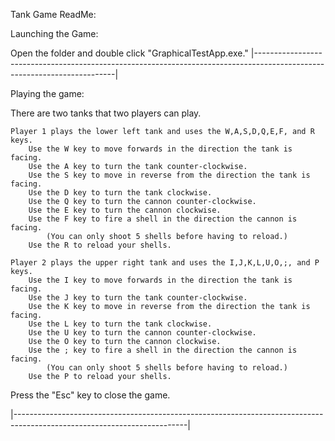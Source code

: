 Tank Game ReadMe:

Launching the Game:

Open the folder and double click "GraphicalTestApp.exe."
|-------------------------------------------------------------------------------------------------------------------------|

Playing the game:

There are two tanks that two players can play. 
	
	Player 1 plays the lower left tank and uses the W,A,S,D,Q,E,F, and R keys.
		Use the W key to move forwards in the direction the tank is facing.
		Use the A key to turn the tank counter-clockwise.
		Use the S key to move in reverse from the direction the tank is facing.
		Use the D key to turn the tank clockwise.
		Use the Q key to turn the cannon counter-clockwise.
		Use the E key to turn the cannon clockwise.
		Use the F key to fire a shell in the direction the cannon is facing.
			(You can only shoot 5 shells before having to reload.)
		Use the R to reload your shells.

	Player 2 plays the upper right tank and uses the I,J,K,L,U,O,;, and P keys.
		Use the I key to move forwards in the direction the tank is facing.
		Use the J key to turn the tank counter-clockwise.
		Use the K key to move in reverse from the direction the tank is facing.
		Use the L key to turn the tank clockwise.
		Use the U key to turn the cannon counter-clockwise.
		Use the O key to turn the cannon clockwise.
		Use the ; key to fire a shell in the direction the cannon is facing.
			(You can only shoot 5 shells before having to reload.)
		Use the P to reload your shells.

Press the "Esc" key to close the game.

|-------------------------------------------------------------------------------------------------------------------------|
